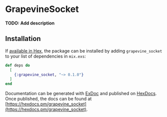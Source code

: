# GrapevineSocket

**TODO: Add description**

## Installation

If [available in Hex](https://hex.pm/docs/publish), the package can be installed
by adding `grapevine_socket` to your list of dependencies in `mix.exs`:

```elixir
def deps do
  [
    {:grapevine_socket, "~> 0.1.0"}
  ]
end
```

Documentation can be generated with [ExDoc](https://github.com/elixir-lang/ex_doc)
and published on [HexDocs](https://hexdocs.pm). Once published, the docs can
be found at [https://hexdocs.pm/grapevine_socket](https://hexdocs.pm/grapevine_socket).

